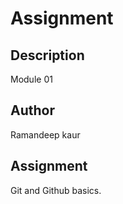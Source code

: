 # Assignment

## Description
Module 01

## Author
Ramandeep kaur

## Assignment
Git and Github basics.

